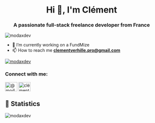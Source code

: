 <h1 align="center">Hi 👋, I'm Clément</h1>
<h3 align="center">A passionate full-stack freelance developer from France</h3> 

<p align="left"> <img src="https://komarev.com/ghpvc/?username=modaxdev&label=Profile%20views&color=0e75b6&style=flat" alt="modaxdev" /> </p>

- 🌱 I’m currently working on a FundMize
- 📫 How to reach me **clementverhille.pro@gmail.com**

<p align="left"> <a href="https://github.com/ryo-ma/github-profile-trophy"><img src="https://github-profile-trophy.vercel.app/?username=modaxdev" alt="modaxdev" /></a> </p> 


<h3 align="left">Connect with me:</h3>
<p align="left">
<a href="https://twitter.com/@modax_dev" target="blank"><img align="center" src="https://raw.githubusercontent.com/rahuldkjain/github-profile-readme-generator/master/src/images/icons/Social/twitter.svg" alt="@modax_dev" height="30" width="40" /></a>
<a href="https://linkedin.com/in/cl%C3%A9ment-verhille-b6757b143/" target="blank"><img align="center" src="https://raw.githubusercontent.com/rahuldkjain/github-profile-readme-generator/master/src/images/icons/Social/linked-in-alt.svg" alt="clément verhille" height="30" width="40" /></a>
</p>

## 📑 Statistics 
<p><img align="center" src="https://github-readme-streak-stats.herokuapp.com/?user=modaxdev&" alt="modaxdev" /></p>
